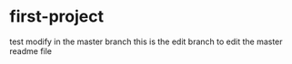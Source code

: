 # first-project
test
modify in the master branch
this is the edit branch to edit the master readme file
